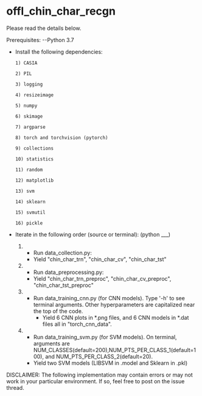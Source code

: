 # offl_chin_char_recgn
Please read the details below.

Prerequisites: 
--Python 3.7 

- Install the following dependencies: 

      1) CASIA 
      
      2) PIL 
      
      3) logging
      
      4) resizeimage
      
      5) numpy
      
      6) skimage
      
      7) argparse
      
      8) torch and torchvision (pytorch)
      
      9) collections
      
      10) statistics
      
      11) random
      
      12) matplotlib
      
      13) svm
      
      14) sklearn
      
      15) svmutil
      
      16) pickle
      
- Iterate in the following order (source or terminal): (python ___)
  1)  - Run data_collection.py:
      - Yield "chin_char_trn", "chin_char_cv", "chin_char_tst"
      
  2)  - Run data_preprocessing.py:
      - Yield "chin_char_trn_preproc", "chin_char_cv_preproc", "chin_char_tst_preproc"
      
  3) - Run data_training_cnn.py (for CNN models). Type '-h' to see terminal arguments. Other hyperparameters are capitalized near the top of the code. 
       - Yield 6 CNN plots in *.png files, and 6 CNN models in *.dat files all in "torch_cnn_data".
       
  4)  - Run data_training_svm.py (for SVM models). On terminal, arguments are NUM_CLASSES(default=200),NUM_PTS_PER_CLASS_1(default=100), and NUM_PTS_PER_CLASS_2(default=20).
       - Yield two SVM models (LIBSVM in .model and Sklearn in .pkl)
       
DISCLAIMER: The following implementation may contain errors or may not work in your particular environment. 
            If so, feel free to post on the issue thread.
